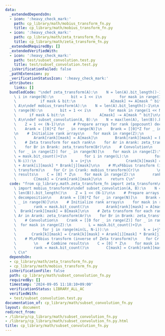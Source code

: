 ```yaml
---
data:
  _extendedDependsOn:
  - icon: ':heavy_check_mark:'
    path: cp_library/math/mobius_transform_fn.py
    title: cp_library/math/mobius_transform_fn.py
  - icon: ':heavy_check_mark:'
    path: cp_library/math/zeta_transform_fn.py
    title: cp_library/math/zeta_transform_fn.py
  _extendedRequiredBy: []
  _extendedVerifiedWith:
  - icon: ':heavy_check_mark:'
    path: test/subset_convolution.test.py
    title: test/subset_convolution.test.py
  _isVerificationFailed: false
  _pathExtension: py
  _verificationStatusIcon: ':heavy_check_mark:'
  attributes:
    links: []
  bundledCode: "\ndef zeta_transform(A):\n    N = len(A).bit_length()-1\n\n    for\
    \ i in range(N):\n        bit = 1 << i\n        for mask in range(1 << N):\n \
    \           if mask & bit:\n                A[mask] += A[mask ^ bit]\n\n    return\
    \ A\n\ndef mobius_transform(A):\n    N = len(A).bit_length()-1\n\n    for i in\
    \ range(N):\n        bit = 1 << i\n        for mask in range(1 << N):\n      \
    \      if mask & bit:\n                A[mask] -= A[mask ^ bit]\n\n    return\
    \ A\n\ndef subset_convolution(A, B):\n    N = max(len(A), len(B)).bit_length()\n\
    \    Z = 1 << (N-1)\n\n    # Prepare arrays for rank (popcount) decomposition\n\
    \    Arank = [[0]*Z for _ in range(N)]\n    Brank = [[0]*Z for _ in range(N)]\n\
    \n    # Initialize rank arrays\n    for mask in range(Z):\n        rank = mask.bit_count()\n\
    \        Arank[rank][mask] = A[mask]\n        Brank[rank][mask] = B[mask]\n\n\
    \    # Zeta transform for each rank\n    for Ar in Arank: zeta_transform(Ar)\n\
    \    for Br in Brank: zeta_transform(Br)\n\n    # Convolution\n    Crank = [[0\
    \ for _ in range(Z)] for _ in range(N)]\n    for mask in range(Z):\n        L\
    \ = mask.bit_count()+1\n        for i in range(L):\n            for j in range(min(L,\
    \ N-i)):\n                k = i+j\n                Crank[k][mask] = Crank[k][mask]\
    \ + Arank[i][mask] * Brank[j][mask]\n\n    # M\xF6bius transform (inverse of Zeta\
    \ transform)\n    for Cr in Crank: mobius_transform(Cr)\n        \n    # Combine\
    \ results\n    C = [0] * Z\n    for mask in range(Z):\n        rank = mask.bit_count()\n\
    \        C[mask] = Crank[rank][mask]\n\n    return C\n"
  code: "from cp_library.math.zeta_transform_fn import zeta_transform\nfrom cp_library.math.mobius_transform_fn\
    \ import mobius_transform\n\ndef subset_convolution(A, B):\n    N = max(len(A),\
    \ len(B)).bit_length()\n    Z = 1 << (N-1)\n\n    # Prepare arrays for rank (popcount)\
    \ decomposition\n    Arank = [[0]*Z for _ in range(N)]\n    Brank = [[0]*Z for\
    \ _ in range(N)]\n\n    # Initialize rank arrays\n    for mask in range(Z):\n\
    \        rank = mask.bit_count()\n        Arank[rank][mask] = A[mask]\n      \
    \  Brank[rank][mask] = B[mask]\n\n    # Zeta transform for each rank\n    for\
    \ Ar in Arank: zeta_transform(Ar)\n    for Br in Brank: zeta_transform(Br)\n\n\
    \    # Convolution\n    Crank = [[0 for _ in range(Z)] for _ in range(N)]\n  \
    \  for mask in range(Z):\n        L = mask.bit_count()+1\n        for i in range(L):\n\
    \            for j in range(min(L, N-i)):\n                k = i+j\n         \
    \       Crank[k][mask] = Crank[k][mask] + Arank[i][mask] * Brank[j][mask]\n\n\
    \    # M\xF6bius transform (inverse of Zeta transform)\n    for Cr in Crank: mobius_transform(Cr)\n\
    \        \n    # Combine results\n    C = [0] * Z\n    for mask in range(Z):\n\
    \        rank = mask.bit_count()\n        C[mask] = Crank[rank][mask]\n\n    return\
    \ C\n"
  dependsOn:
  - cp_library/math/zeta_transform_fn.py
  - cp_library/math/mobius_transform_fn.py
  isVerificationFile: false
  path: cp_library/math/subset_convolution_fn.py
  requiredBy: []
  timestamp: '2024-09-05 11:18:10+09:00'
  verificationStatus: LIBRARY_ALL_AC
  verifiedWith:
  - test/subset_convolution.test.py
documentation_of: cp_library/math/subset_convolution_fn.py
layout: document
redirect_from:
- /library/cp_library/math/subset_convolution_fn.py
- /library/cp_library/math/subset_convolution_fn.py.html
title: cp_library/math/subset_convolution_fn.py
---
```


